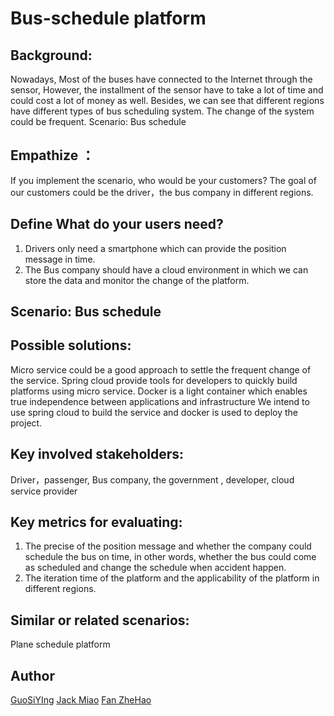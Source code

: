 # Bus-schedule platform

## Background:
Nowadays, Most of the buses have connected to the Internet through the sensor, However, the installment of the sensor have to take a lot of time and could cost a lot of money as well. Besides, we can see that different regions have different types of bus scheduling system. The change of the system could be frequent.
Scenario: Bus schedule

## Empathize ：
If you implement the scenario, who would be your customers?
The goal of our customers could be the driver，the bus company in different regions.

## Define What do your users need?
1.	Drivers only need a smartphone which can provide the position message in time.
2.	The Bus company should have a cloud environment in which we can store the data and monitor the change of the platform. 

 
## Scenario: Bus schedule
## Possible solutions:
Micro service could be a good approach to settle the frequent change of the service. Spring cloud provide tools for developers to quickly build platforms using micro service. Docker is a light container which enables true independence between applications and infrastructure We intend to use spring cloud to build the service and docker is used to deploy the project.

## Key involved stakeholders:
Driver，passenger, Bus company, the government , developer, cloud service provider
## Key metrics for evaluating:
1.	The precise of the position message and whether the company could schedule the bus on time, in other words, whether the bus could come as scheduled and change the schedule when accident happen.
2.	The iteration time of the platform and the applicability of the platform in different regions.

## Similar or related scenarios:
Plane schedule platform

## Author
[GuoSiYIng](https://github.com/Guosiying)
[Jack Miao](https://github.com/miaoxu9999)
[Fan ZheHao](https://github.com/f953983670)

